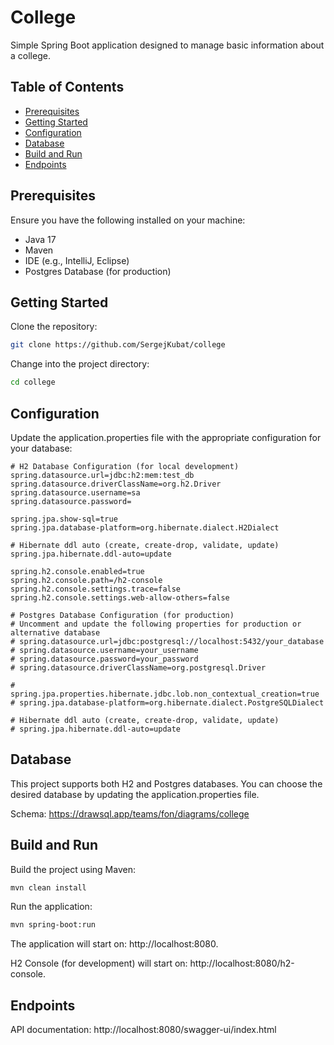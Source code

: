 # College

Simple Spring Boot application designed to manage basic information about a college.

## Table of Contents

- [Prerequisites](#prerequisites)
- [Getting Started](#getting-started)
- [Configuration](#configuration)
- [Database](#database)
- [Build and Run](#build-and-run)
- [Endpoints](#endpoints)

## Prerequisites

Ensure you have the following installed on your machine:

- Java 17
- Maven
- IDE (e.g., IntelliJ, Eclipse)
- Postgres Database (for production)

## Getting Started

Clone the repository:

```bash
git clone https://github.com/SergejKubat/college
```

Change into the project directory:

```bash
cd college
```

## Configuration

Update the application.properties file with the appropriate configuration for your database:

```properties
# H2 Database Configuration (for local development)
spring.datasource.url=jdbc:h2:mem:test_db
spring.datasource.driverClassName=org.h2.Driver
spring.datasource.username=sa
spring.datasource.password=

spring.jpa.show-sql=true
spring.jpa.database-platform=org.hibernate.dialect.H2Dialect

# Hibernate ddl auto (create, create-drop, validate, update)
spring.jpa.hibernate.ddl-auto=update

spring.h2.console.enabled=true
spring.h2.console.path=/h2-console
spring.h2.console.settings.trace=false
spring.h2.console.settings.web-allow-others=false

# Postgres Database Configuration (for production)
# Uncomment and update the following properties for production or alternative database
# spring.datasource.url=jdbc:postgresql://localhost:5432/your_database
# spring.datasource.username=your_username
# spring.datasource.password=your_password
# spring.datasource.driverClassName=org.postgresql.Driver

# spring.jpa.properties.hibernate.jdbc.lob.non_contextual_creation=true
# spring.jpa.database-platform=org.hibernate.dialect.PostgreSQLDialect

# Hibernate ddl auto (create, create-drop, validate, update)
# spring.jpa.hibernate.ddl-auto=update
```

## Database

This project supports both H2 and Postgres databases. You can choose the desired database by updating the 
application.properties file.

Schema: https://drawsql.app/teams/fon/diagrams/college

## Build and Run

Build the project using Maven:

```bash
mvn clean install
```

Run the application:

```bash
mvn spring-boot:run
```

The application will start on: http://localhost:8080.

H2 Console (for development) will start on: http://localhost:8080/h2-console.

## Endpoints

API documentation: http://localhost:8080/swagger-ui/index.html